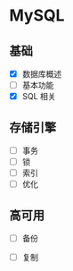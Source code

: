 # MySQL

## 基础

* [x] 数据库概述
* [ ] 基本功能
* [x] SQL 相关

## 存储引擎

* [ ] 事务
* [ ] 锁
* [ ] 索引
* [ ] 优化

## 高可用

* [ ] 备份
* [ ] 复制

